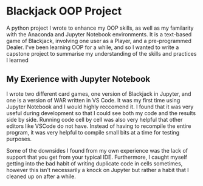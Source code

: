 # Blackjack OOP Project
A python project I wrote to enhance my OOP skills, as well as my familarity with the Anaconda and Jupyter Notebook environments. It is a text-based game of Blackjack, involving one user as a Player, and a pre-programmed Dealer. I've been learning OOP for a while, and so I wanted to write a capstone project to summarise my understanding of the skills and practices I learned

## My Exerience with Jupyter Notebook

I wrote two different card games, one version of Blackjack in Jupyter, and one is a version of WAR written in VS Code. It was my first time using Jupyter Notebook and I would highly reccomend it. I found that it was very useful during development so that I could see both my code and the results side by side. Running code cell by cell was also very helpful that other editors like VSCode do not have. Instead of having to recompile the entire program, it was very helpful to compile small bits at a time for testing purposes. 

Some of the downsides I found from my own experience was the lack of support that you get from your typical IDE. Furthermore, I caught myself getting into the bad habit of writing duplicate code in cells sometimes, however this isn't necessarily a knock on Jupyter but rather a habit that I cleaned up on after a while.
